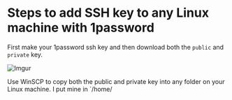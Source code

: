 # Steps to add SSH key to any Linux machine with 1password

First make your 1password ssh key and then download both the `public` and `private` key.

![Imgur](https://i.imgur.com/SWjr1OW.png)

Use WinSCP to copy both the public and private key into any folder on your Linux machine. I put mine in `/home/
